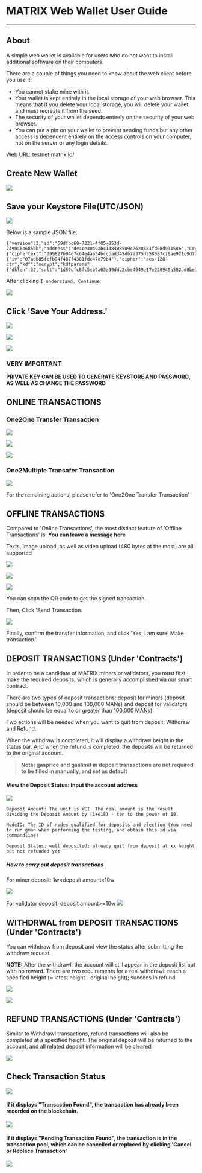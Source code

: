 # MATRIX Web Wallet User Guide
---

## About
A simple web wallet is available for users who do not want to install additional software on their computers.

There are a couple of things you need to know about the web client before you use it:

- You cannot stake mine with it.
- Your wallet is kept entirely in the local storage of your web browser. This means that if you delete your local storage, you will delete your wallet and must recreate it from the seed.
- The security of your wallet depends entirely on the security of your web browser.
- You can put a pin on your wallet to prevent sending funds but any other access is dependent entirely on the access controls on your computer, not on the server or any login details. 

Web URL: testnet.matrix.io/


## Create New Wallet

![](https://i.imgur.com/DiZEJoM.png)


## Save your Keystore File(UTC/JSON)

![](https://i.imgur.com/yOyrJkS.png)

Below is a sample JSON file:

    {"version":3,"id":"69dfbc60-7221-4f05-853d-749046b685bb","address":"de4ce30a9abc138408509c7628681fd08d931586","Crypto":{"ciphertext":"099827b94d7c64e4aa54bccbad342db7a375d558987c79ae921c9d7223b44bdc","cipherparams":{"iv":"07adb85fcfb94f487f4381fdc47e79b4"},"cipher":"aes-128-ctr","kdf":"scrypt","kdfparams":{"dklen":32,"salt":"1d57cfc8fc5cb9a03a30ddc2cbe4949e17e220949a582ad8be10b41c02be9021","n":8192,"r":8,"p":1},"mac":"c85427a2d62b10d24647e06d2cda99c5576828d655a3d4382c49fa478fafebbb"}}

After clicking `I understand. Continue`:

![](https://i.imgur.com/5KpxHyD.png)


## Click 'Save Your Address.'

![](https://i.imgur.com/oGJ4L3s.png)

![](https://i.imgur.com/qrl2qHk.png)

![](https://i.imgur.com/q4Tf1d1.png)

### VERY IMPORTANT

**PRIVATE KEY CAN BE USED TO GENERATE KEYSTORE AND PASSWORD, AS WELL AS CHANGE THE PASSWORD**


## ONLINE TRANSACTIONS

### One2One Transfer Transaction


![](https://i.imgur.com/x7SaiOS.png)


![](https://i.imgur.com/OVM5XKr.png)


![](https://i.imgur.com/yjv8gcS.png)


### One2Multiple Transafer Transaction

![](https://i.imgur.com/MRliRYA.png)

For the remaining actions, please refer to 'One2One Transfer Transaction'




## OFFLINE TRANSACTIONS


Compared to 'Online Transactions', the most distinct feature of 'Offline Transactions' is: **You can leave a message here**


Texts, image upload, as well as video upload (480 bytes at the most) are all supported


![](https://i.imgur.com/MJwquJp.png)


![](https://i.imgur.com/QBaBaad.png)



![](https://i.imgur.com/jHOzIK2.png)



You can scan the QR code to get the signed transaction.

Then, Click 'Send Transaction.

![](https://i.imgur.com/Met02ru.png)


Finally, confirm the transfer information, and click 'Yes, I am sure! Make transaction.'


## DEPOSIT TRANSACTIONS (Under 'Contracts')


In order to be a candidate of MATRIX miners or validators, you must first make the required deposits, which is generally accomplished via our smart contract.


There are two types of deposit transactions: deposit for miners (deposit should be between 10,000 and 100,000 MANs) and deposit for validators (deposit should be equal to or greater than 100,000 MANs).


Two actions will be needed when you want to quit from deposit: Withdraw and Refund.

When the withdraw is completed, it will display a withdraw height in the status bar. And when the refund is completed, the deposits will be returned to the original account.

> **Note: gasprice and gaslimit in deposit transactions are not required to be filled in manually, and set as default**

#### View the Deposit Status: Input the account address

![](https://i.imgur.com/rbeoetH.png)

 	Deposit Amount: The unit is WEI. The real amount is the result dividing the Deposit Amount by (1+e18) - ten to the power of 18.

 	NodeID: The ID of nodes qualified for deposits and election (You need to run gman when performing the testing, and obtain this id via commandline)

 	Deposit Status: well deposited; already quit from deposit at xx height but not refunded yet


##### How to carry out deposit transactions

For miner deposit: 1w<deposit amount<10w

![](https://i.imgur.com/PKdwssH.png)

For validator deposit: deposit amount>=10w
![](https://i.imgur.com/IX3MGt3.png)

## WITHDRWAL from DEPOSIT TRANSACTIONS  (Under 'Contracts')

You can withdraw from deposit and view the status after submitting the withdraw request.

**NOTE:** After the withdrawl, the account will still appear in the deposit list but with no reward. There are two requirements for a real withdrawl: reach a specified height (= latest height - original height); succees in refund


![](https://i.imgur.com/AIFWzWM.png)

![](https://i.imgur.com/PomNx9P.png)

## REFUND TRANSACTIONS (Under 'Contracts')

Similar to Withdrawl transactions, refund transactions will also be completed at a specified height. The original deposit will be returned to the account, and all related deposit information will be cleared

![](https://i.imgur.com/8Pts1Xj.png)




## Check Transaction Status


![](https://i.imgur.com/ifyaebv.png)

#### If it displays "Transaction Found", the transaction has already been recorded on the blockchain.

![](https://i.imgur.com/rGzXRSX.png)

#### If it displays "Pending Transaction Found", the transaction is in the transaction pool, which can be cancelled or replaced by clicking 'Cancel or Replace Transaction'


![](https://i.imgur.com/DgnfqMh.png)

